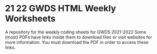 # 21 22 GWDS HTML Weekly Worksheets 
 A repository for the weekly coding sheets for GWDS 2021-2022
 Some (most) PDFs have links inside them to download files or visit websites for more information. You must download the PDF in order to access these links. 
